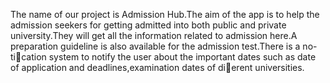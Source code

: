 The name of our project is Admission Hub.The aim of the app is to help
the admission seekers for getting admitted into both public and private
university.They will get all the information related to admission here.A
preparation guideline is also available for the admission test.There is a no-
tication system to notify the user about the important dates such as date
of application and deadlines,examination dates of dierent universities.
